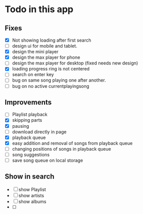 # Todo in this app
## Fixes
- [x] Not showing loading after first search
- [ ] design ui for mobile and tablet.
- [x] design the mini player 
- [x] design the max player for phone
- [ ] design the max player for desktop (fixed needs new design)
- [x] loading progress ring is not centered
- [ ] search on enter key 
- [ ] bug on same song playing one after another.
- [ ] bug on no active currentplayingsong

## Improvements
- [ ] Playlist playback
- [x] skipping parts 
- [x] pausing
- [ ] download directly in page
- [x] playback queue 
- [x] easy addition and removal of songs from playback queue
- [ ] changing positions of songs in playback queue
- [ ] song suggestions
- [ ] save song queue on local storage

## Show in search

- [ ] show Playlist
- [ ] show artists
- [ ] show albums
- [ ] 
 